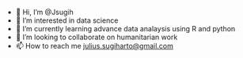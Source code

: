 - 👋 Hi, I’m @Jsugih
- 👀 I’m interested in data science
- 🌱 I’m currently learning advance data analaysis using R and python
- 💞️ I’m looking to collaborate on humanitarian work
- 📫 How to reach me julius.sugiharto@gmail.com

<!---
Jsugih/Jsugih is a ✨ special ✨ repository because its `README.md` (this file) appears on your GitHub profile.
You can click the Preview link to take a look at your changes.
--->
